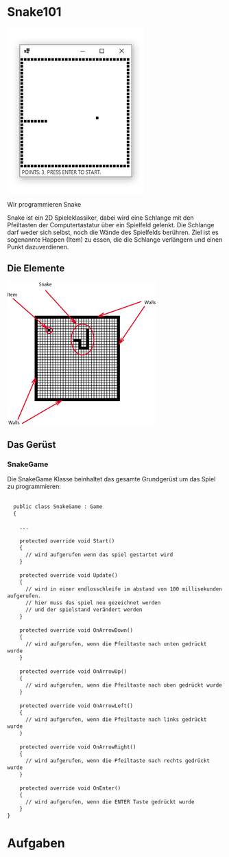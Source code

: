# Snake101

![](https://github.com/felixalmesberger/Snake101/blob/main/res/demo.gif?raw=true)

Wir programmieren Snake

Snake ist ein 2D Spieleklassiker, dabei wird eine Schlange mit den Pfeiltasten der Computertastatur über ein Spielfeld gelenkt.
Die Schlange darf weder sich selbst, noch die Wände des Spielfelds berühren. Ziel ist es sogenannte Happen (Item) zu essen, die die Schlange verlängern und einen Punkt dazuverdienen.

## Die Elemente

![](https://github.com/felixalmesberger/Snake101/blob/main/res/overview.png?raw=true)

## Das Gerüst

### SnakeGame

Die SnakeGame Klasse beinhaltet das gesamte Grundgerüst um das Spiel zu programmieren:

```

  public class SnakeGame : Game
  {

    ...  

    protected override void Start()
    {
      // wird aufgerufen wenn das spiel gestartet wird
    }

    protected override void Update()
    {
      // wird in einer endlosschleife im abstand von 100 millisekunden aufgerufen.
      // hier muss das spiel neu gezeichnet werden
      // und der spielstand verändert werden
    }

    protected override void OnArrowDown()
    {
      // wird aufgerufen, wenn die Pfeiltaste nach unten gedrückt wurde
    }

    protected override void OnArrowUp()
    {
      // wird aufgerufen, wenn die Pfeiltaste nach oben gedrückt wurde
    }

    protected override void OnArrowLeft()
    {
      // wird aufgerufen, wenn die Pfeiltaste nach links gedrückt wurde
    }

    protected override void OnArrowRight()
    {
      // wird aufgerufen, wenn die Pfeiltaste nach rechts gedrückt wurde
    }

    protected override void OnEnter()
    {
      // wird aufgerufen, wenn die ENTER Taste gedrückt wurde
    }
}
```


# Aufgaben

##